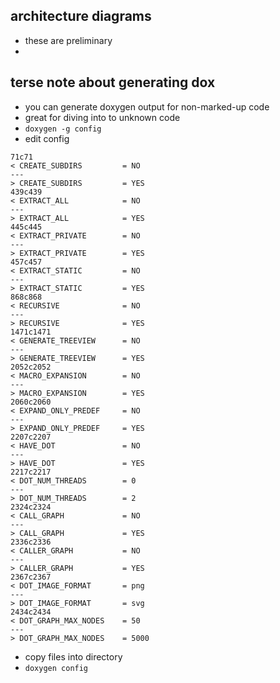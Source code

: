 ## architecture diagrams

 - these are preliminary
 -

## terse note about generating dox
 - you can generate doxygen output for non-marked-up code
 - great for diving into to unknown code 
 - ```doxygen -g config```
 - edit config
``` 
71c71
< CREATE_SUBDIRS         = NO
---
> CREATE_SUBDIRS         = YES
439c439
< EXTRACT_ALL            = NO
---
> EXTRACT_ALL            = YES
445c445
< EXTRACT_PRIVATE        = NO
---
> EXTRACT_PRIVATE        = YES
457c457
< EXTRACT_STATIC         = NO
---
> EXTRACT_STATIC         = YES
868c868
< RECURSIVE              = NO
---
> RECURSIVE              = YES
1471c1471
< GENERATE_TREEVIEW      = NO
---
> GENERATE_TREEVIEW      = YES
2052c2052
< MACRO_EXPANSION        = NO
---
> MACRO_EXPANSION        = YES
2060c2060
< EXPAND_ONLY_PREDEF     = NO
---
> EXPAND_ONLY_PREDEF     = YES
2207c2207
< HAVE_DOT               = NO
---
> HAVE_DOT               = YES
2217c2217
< DOT_NUM_THREADS        = 0
---
> DOT_NUM_THREADS        = 2
2324c2324
< CALL_GRAPH             = NO
---
> CALL_GRAPH             = YES
2336c2336
< CALLER_GRAPH           = NO
---
> CALLER_GRAPH           = YES
2367c2367
< DOT_IMAGE_FORMAT       = png
---
> DOT_IMAGE_FORMAT       = svg
2434c2434
< DOT_GRAPH_MAX_NODES    = 50
---
> DOT_GRAPH_MAX_NODES    = 5000
```
 - copy files into directory
 - ```doxygen config```
